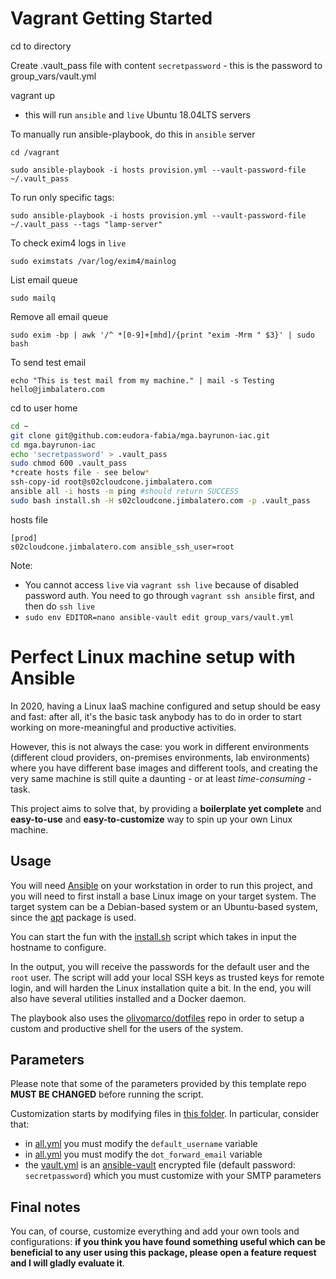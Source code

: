 # Vagrant Getting Started

cd to directory

Create .vault_pass file with content `secretpassword` - this is the password to group_vars/vault.yml

vagrant up

- this will run `ansible` and `live` Ubuntu 18.04LTS servers

To manually run ansible-playbook, do this in `ansible` server

`cd /vagrant`

`sudo ansible-playbook -i hosts provision.yml --vault-password-file ~/.vault_pass`

To run only specific tags:

`sudo ansible-playbook -i hosts provision.yml --vault-password-file ~/.vault_pass --tags "lamp-server"`

To check exim4 logs in `live`

`sudo eximstats /var/log/exim4/mainlog`

List email queue

`sudo mailq`

Remove all email queue

`sudo exim -bp | awk '/^ *[0-9]+[mhd]/{print "exim -Mrm " $3}' | sudo bash`

To send test email

`echo "This is test mail from my machine." | mail -s Testing hello@jimbalatero.com`

cd to user home

```bash
cd ~
git clone git@github.com:eudora-fabia/mga.bayrunon-iac.git
cd mga.bayrunon-iac
echo 'secretpassword' > .vault_pass
sudo chmod 600 .vault_pass
*create hosts file - see below*
ssh-copy-id root@s02cloudcone.jimbalatero.com
ansible all -i hosts -m ping #should return SUCCESS
sudo bash install.sh -H s02cloudcone.jimbalatero.com -p .vault_pass
```

hosts file

```
[prod]
s02cloudcone.jimbalatero.com ansible_ssh_user=root
```



Note:

* You cannot access `live` via `vagrant ssh live` because of disabled password auth. You need to go through `vagrant ssh ansible` first, and then do `ssh live`
* `sudo env EDITOR=nano ansible-vault edit group_vars/vault.yml`

# Perfect Linux machine setup with Ansible

In 2020, having a Linux IaaS machine configured and setup should be easy and fast: after all, it's the basic task anybody has to do in order to start working on more-meaningful and productive activities.

However, this is not always the case: you work in different environments (different cloud providers, on-premises environments, lab environments) where you have different base images and different tools, and creating the very same machine is still quite a daunting - or at least *time-consuming* - task.

This project aims to solve that, by providing a **boilerplate yet complete** and **easy-to-use** and **easy-to-customize** way to spin up your own Linux machine.

## Usage

You will need [Ansible](https://ansible.com) on your workstation in order to run this project, and you will need to first install a base Linux image on your target system. The target system can be a Debian-based system or an Ubuntu-based system, since the [apt](https://it.wikipedia.org/wiki/Advanced_Packaging_Tool) package is used.

You can start the fun with the [install.sh](/install.sh) script which takes in input the hostname to configure.

In the output, you will receive the passwords for the default user and the `root` user.
The script will add your local SSH keys as trusted keys for remote login, and will harden the Linux installation quite a bit.
In the end, you will also have several utilities installed and a Docker daemon.

The playbook also uses the [olivomarco/dotfiles](https://github.com/olivomarco/dotfiles) repo in order to setup a custom and productive shell for the users of the system.

## Parameters

Please note that some of the parameters provided by this template repo **MUST BE CHANGED** before running the script.

Customization starts by modifying files in [this folder](/group_vars/). In particular, consider that:

- in [all.yml](/group_vars/all.yml) you must modify the `default_username` variable
- in [all.yml](/group_vars/all.yml) you must modify the `dot_forward_email` variable
- the [vault.yml](/group_vars/vault.yml) is an [ansible-vault](https://docs.ansible.com/ansible/latest/user_guide/vault.html) encrypted file (default password: `secretpassword`) which you must customize with your SMTP parameters

## Final notes

You can, of course, customize everything and add your own tools and configurations: **if you think you have found something useful which can be beneficial to any user using this package, please open a feature request and I will gladly evaluate it**.
